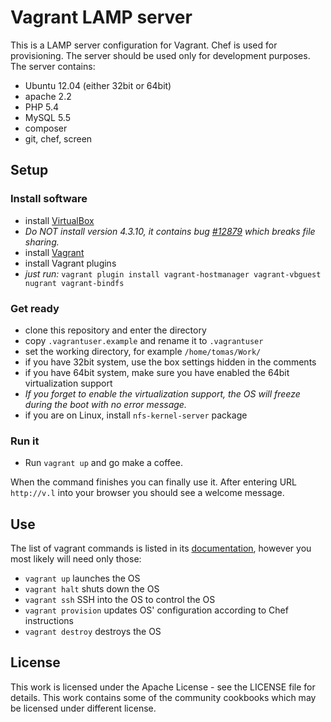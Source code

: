 Vagrant LAMP server
=======================

This is a LAMP server configuration for Vagrant. Chef is used for provisioning. The server should be used only for development purposes. The server contains:

- Ubuntu 12.04 (either 32bit or 64bit)
- apache 2.2
- PHP 5.4
- MySQL 5.5
- composer
- git, chef, screen

## Setup

### Install software

- install [VirtualBox](https://www.virtualbox.org/wiki/Downloads)
 - *Do NOT install version 4.3.10, it contains bug [#12879](https://www.virtualbox.org/ticket/12879) which breaks file sharing.*
- install [Vagrant](http://www.vagrantup.com/downloads.html)
- install Vagrant plugins
 - *just run:* `vagrant plugin install vagrant-hostmanager vagrant-vbguest nugrant vagrant-bindfs`

### Get ready

- clone this repository and enter the directory
- copy `.vagrantuser.example` and rename it to `.vagrantuser`
- set the working directory, for example `/home/tomas/Work/`
- if you have 32bit system, use the box settings hidden in the comments
- if you have 64bit system, make sure you have enabled the 64bit virtualization support
 - *If you forget to enable the virtualization support, the OS will freeze during the boot with no error message.*
- if you are on Linux, install `nfs-kernel-server` package

### Run it

- Run `vagrant up` and go make a coffee.

When the command finishes you can finally use it. After entering URL `http://v.l` into your browser you should see a welcome message.

## Use

The list of vagrant commands is listed in its [documentation](http://docs.vagrantup.com/v2/cli/index.html), however you most likely will need only those:

- `vagrant up` launches the OS
- `vagrant halt` shuts down the OS
- `vagrant ssh` SSH into the OS to control the OS
- `vagrant provision` updates OS' configuration according to Chef instructions
- `vagrant destroy` destroys the OS

## License

This work is licensed under the Apache License - see the LICENSE file for details. This work contains some of the community cookbooks which may be licensed under different license.
